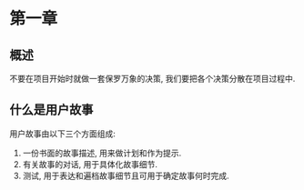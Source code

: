 # 第一章

## 概述

不要在项目开始时就做一套保罗万象的决策, 我们要把各个决策分散在项目过程中.

## 什么是用户故事

用户故事由以下三个方面组成:

1. 一份书面的故事描述, 用来做计划和作为提示.
2. 有关故事的对话, 用于具体化故事细节.
3. 测试, 用于表达和遍档故事细节且可用于确定故事何时完成.
